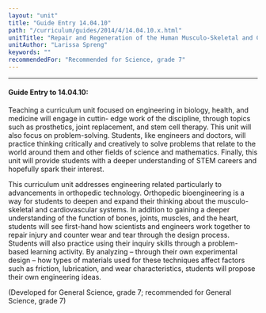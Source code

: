 ```yaml
---
layout: "unit"
title: "Guide Entry 14.04.10"
path: "/curriculum/guides/2014/4/14.04.10.x.html"
unitTitle: "Repair and Regeneration of the Human Musculo-Skeletal and Cardiovascular Systems"
unitAuthor: "Larissa Spreng"
keywords: ""
recommendedFor: "Recommended for Science, grade 7"
---
```

<body>
<hr/>
<h4>
Guide Entry to 14.04.10:
</h4>
<p>
Teaching a curriculum unit focused on engineering in biology, health, and medicine will engage in cuttin- edge work of the discipline, through topics such as prosthetics, joint replacement, and stem cell therapy. This unit will also focus on problem-solving.  Students, like engineers and doctors, will practice thinking critically and creatively to solve problems that relate to the world around them and other fields of science and mathematics.  Finally, this unit will provide students with a deeper understanding of STEM careers and hopefully spark their interest.
</p>
<p>
This curriculum unit addresses engineering related particularly to advancements in orthopedic technology. Orthopedic bioengineering is a way for students to deepen and expand their thinking about the musculo-skeletal and cardiovascular systems. In addition to gaining a deeper understanding of the function of bones, joints, muscles, and the heart, students will see first-hand how scientists and engineers work together to repair injury and counter wear and tear through the design process. Students will also practice using their inquiry skills through a problem-based learning activity.  By analyzing – through their own experimental design – how types of materials used for these techniques affect factors such as friction, lubrication, and wear characteristics, students will propose their own engineering ideas.
</p>
<p>
(Developed for General Science, grade 7; recommended for General Science, grade 7)
</p>
</body>